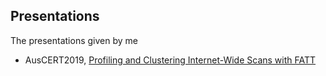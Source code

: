 ## Presentations

The presentations given by me

- AusCERT2019, [Profiling and Clustering Internet-Wide Scans with FATT](AusCERT2019-Profiling_and_Clustering_Internet-Wide_Scans_with_FATT.pdf)
